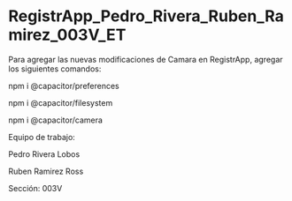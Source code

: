 # RegistrApp_Pedro_Rivera_Ruben_Ramirez_003V_ET

Para agregar las nuevas modificaciones de Camara en RegistrApp, agregar los siguientes comandos:

npm i @capacitor/preferences

npm i @capacitor/filesystem

npm i @capacitor/camera

Equipo de trabajo:

Pedro Rivera Lobos

Ruben Ramirez Ross

Sección: 003V
